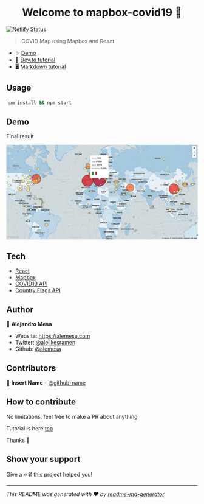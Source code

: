 <h1 align="center">Welcome to mapbox-covid19 👋</h1>

[![Netlify Status](https://api.netlify.com/api/v1/badges/97f38441-0fc1-4aac-b409-a11db658d9fb/deploy-status)](https://app.netlify.com/sites/mapbox-covid19/deploys)

> COVID Map using Mapbox and React

- ✨ [Demo](https://mapbox-covid19.netlify.com/)
- 📝 [Dev.to tutorial](https://dev.to/alemesa/how-to-create-a-covid-19-map-with-mapbox-and-react-3jgf)
- 🖥️ [Markdown tutorial](./TUTORIAL.md)

## Usage

```sh
npm install && npm start
```

## Demo

Final result

<img alt="Version" src="./screens/step_4.png" />

## Tech

- [React](https://create-react-app.dev/)
- [Mapbox](https://www.mapbox.com/)
- [COVID19 API](https://docs.corona.lmao-xd.wtf/version-2)
- [Country Flags API](https://www.countryflags.io)

## Author

👤 **Alejandro Mesa**

- Website: https://alemesa.com
- Twitter: [@alelikesramen](https://twitter.com/alelikesramen)
- Github: [@alemesa](https://github.com/alemesa)

## Contributors

👤 **Insert Name** - [@github-name](https://github.com/username)

## How to contribute

No limitations, feel free to make a PR about anything

Tutorial is here [too](./TUTORIAL.md)

Thanks 🙏

## Show your support

Give a ⭐️ if this project helped you!

---

_This README was generated with ❤️ by [readme-md-generator](https://github.com/kefranabg/readme-md-generator)_
